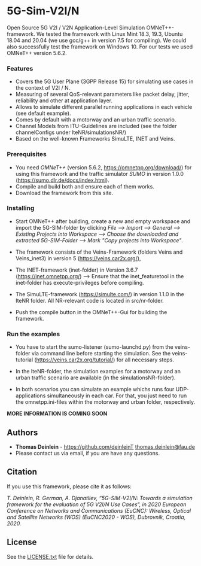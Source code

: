 # 5G-Sim-V2I/N
Open Source 5G V2I / V2N Application-Level Simulation OMNeT++-framework. 
We tested the framework with Linux Mint 18.3, 19.3, Ubuntu 18.04 and 20.04 (we use gcc/g++ in version 7.5 for compiling). We could also successfully test the framework on Windows 10. For our tests we used OMNeT++ version 5.6.2.

### Features
* Covers the 5G User Plane (3GPP Release 15) for simulating use cases in the context of V2I / N.
* Measuring of several QoS-relevant parameters like packet delay, jitter, reliability and other at application layer.
* Allows to simulate different parallel running applications in each vehicle (see default example).
* Comes by default with a motorway and an urban traffic scenario.
* Channel Models from ITU-Guidelines are included (see the folder channelConfigs under lteNR/simulationsNR/)
* Based on the well-known Frameworks SimuLTE, INET and Veins.

### Prerequisites

* You need *OMNeT++* (version 5.6.2, https://omnetpp.org/download/) for using this framework and the traffic simulator *SUMO* in version 1.0.0 (https://sumo.dlr.de/docs/index.html).
* Compile and build both and ensure each of them works.
* Download the framework from this site.

### Installing
* Start OMNeT++ after building, create a new and empty workspace and import the 5G-SIM-folder by clicking *File --> Import --> General --> Existing Projects into Workspace --> Choose the downloaded and extracted 5G-SIM-Folder --> Mark "Copy projects into Workspace"*.

* The framework consists of the Veins-Framework (folders Veins and Veins_inet3) in version 5 (https://veins.car2x.org/), 
* The INET-framework (inet-folder) in Version 3.6.7 (https://inet.omnetpp.org/) --> Ensure that the inet_featuretool in the inet-folder has execute-privileges before compiling.
* The SimuLTE-framework (https://simulte.com/) in version 1.1.0 in the lteNR folder. All NR-relevant code is located in src/nr-folder.

* Push the compile button in the OMNeT++-Gui for building the framework.

### Run the examples

* You have to start the sumo-listener (sumo-launchd.py) from the veins-folder via command line before starting the simulation. See the veins-tutorial (https://veins.car2x.org/tutorial/) for all necessary steps.

* In the lteNR-folder, the simulation examples for a motorway and an urban traffic scenario are available (in the simulationsNR-folder). 
* In both scenarios you can simulate an example whichs runs four UDP-applications simultaneously in each car. For that, you just need to run the omnetpp.ini-files within the motorway and urban folder, respectively.


**MORE INFORMATION IS COMING SOON**

## Authors

* **Thomas Deinlein** - https://github.com/deinleinT    thomas.deinlein@fau.de
* Please contact us via email, if you are have any questions.

## Citation

If you use this framework, please cite it as follows:

*T. Deinlein, R. German, A. Djanatliev, “5G-SIM-V2I/N: Towards a simulation framework for the evaluation of 5G V2I/N Use Cases“, in 2020 European Conference on Networks and Communications (EuCNC): Wireless, Optical and Satellite Networks (WOS) (EuCNC2020 - WOS), Dubrovnik, Croatia, 2020.*

## License

See the [LICENSE.txt](LICENSE.txt) file for details.

